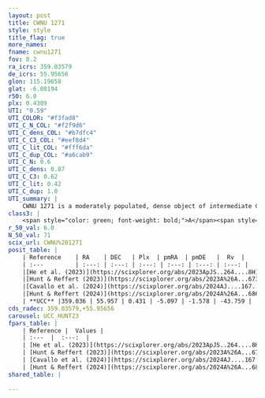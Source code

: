 ```yaml
---
layout: post
title: CWNU 1271
style: style
title_flag: true
more_names: 
fname: cwnu1271
fov: 0.2
ra_icrs: 359.03579
de_icrs: 55.95656
glon: 115.19658
glat: -6.08194
r50: 6.0
plx: 0.4309
UTI: "0.59"
UTI_COLOR: "#f3fad8"
UTI_C_N_COL: "#f2f9d6"
UTI_C_dens_COL: "#b7dfc4"
UTI_C_C3_COL: "#eef8d4"
UTI_C_lit_COL: "#fff6da"
UTI_C_dup_COL: "#a6cab9"
UTI_C_N: 0.6
UTI_C_dens: 0.87
UTI_C_C3: 0.62
UTI_C_lit: 0.42
UTI_C_dup: 1.0
UTI_summary: |
    CWNU 1271 is a moderately populated, dense object of intermediate C3 quality. It was recently reported in the literature.
class3: |
    <span style="color: green; font-weight: bold;">A</span><span style="color: red; font-weight: bold;">C</span>
r_50_val: 6.0
N_50_val: 71
scix_url: CWNU%201271
posit_table: |
    | Reference    | RA    | DEC   | Plx  | pmRA  | pmDE   |  Rv  |
    | :---         | :---: | :---: | :---: | :---: | :---: | :---: |
    |[He et al. (2023)](https://scixplorer.org/abs/2023ApJS..264....8H) | 359.07 | 55.971 | 0.44 | -5.097 | -1.579 | -47.99 |
    |[Hunt & Reffert (2023)](https://scixplorer.org/abs/2023A%26A...673A.114H) | 359.089 | 55.942 | 0.422 | -5.103 | -1.564 | -47.862 |
    |[Cavallo et al. (2024)](https://scixplorer.org/abs/2024AJ....167...12C) | 359.062 | 55.985 | 0.425 | -- | -- | -- |
    |[Hunt & Reffert (2024)](https://scixplorer.org/abs/2024A%26A...686A..42H) | 359.089 | 55.942 | 0.422 | -5.103 | -1.564 | -47.862 |
    | **UCC** |359.036 | 55.957 | 0.431 | -5.097 | -1.578 | -43.759 | 
cds_radec: 359.03579,+55.95656
carousel: UCC_HUNT23
fpars_table: |
    | Reference |  Values |
    | :---  |  :---:  |
    | [He et al. (2023)](https://scixplorer.org/abs/2023ApJS..264....8H) | `A0=0.8, m-M=11.65, logAge=8.15` |
    | [Hunt & Reffert (2023)](https://scixplorer.org/abs/2023A%26A...673A.114H) | `AV50=0.444, diffAV50=1.173, MOD50=11.615, logAge50=8.628` |
    | [Cavallo et al. (2024)](https://scixplorer.org/abs/2024AJ....167...12C) | `AV50=0.97, dMod50=11.47, logAge50=8.42, [Fe/H]50=-0.38` |
    | [Hunt & Reffert (2024)](https://scixplorer.org/abs/2024A%26A...686A..42H) | `MassJ=170.678` |
shared_table: |
    
---
```

